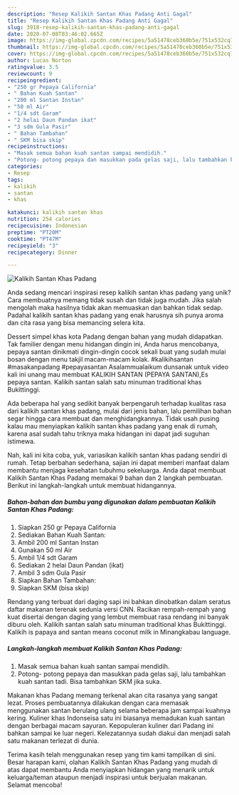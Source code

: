 ```yaml
---
description: "Resep Kalikih Santan Khas Padang Anti Gagal"
title: "Resep Kalikih Santan Khas Padang Anti Gagal"
slug: 3918-resep-kalikih-santan-khas-padang-anti-gagal
date: 2020-07-08T03:46:02.665Z
image: https://img-global.cpcdn.com/recipes/5a51478ceb360b5e/751x532cq70/kalikih-santan-khas-padang-foto-resep-utama.jpg
thumbnail: https://img-global.cpcdn.com/recipes/5a51478ceb360b5e/751x532cq70/kalikih-santan-khas-padang-foto-resep-utama.jpg
cover: https://img-global.cpcdn.com/recipes/5a51478ceb360b5e/751x532cq70/kalikih-santan-khas-padang-foto-resep-utama.jpg
author: Lucas Norton
ratingvalue: 3.5
reviewcount: 9
recipeingredient:
- "250 gr Pepaya California"
- " Bahan Kuah Santan"
- "200 ml Santan Instan"
- "50 ml Air"
- "1/4 sdt Garam"
- "2 helai Daun Pandan ikat"
- "3 sdm Gula Pasir"
- " Bahan Tambahan"
- " SKM bisa skip"
recipeinstructions:
- "Masak semua bahan kuah santan sampai mendidih."
- "Potong- potong pepaya dan masukkan pada gelas saji, lalu tambahkan kuah santan tadi. Bisa tambahkan SKM jika suka."
categories:
- Resep
tags:
- kalikih
- santan
- khas

katakunci: kalikih santan khas 
nutrition: 254 calories
recipecuisine: Indonesian
preptime: "PT20M"
cooktime: "PT47M"
recipeyield: "3"
recipecategory: Dinner

---
```



![Kalikih Santan Khas Padang](https://img-global.cpcdn.com/recipes/5a51478ceb360b5e/751x532cq70/kalikih-santan-khas-padang-foto-resep-utama.jpg)

Anda sedang mencari inspirasi resep kalikih santan khas padang yang unik? Cara membuatnya memang tidak susah dan tidak juga mudah. Jika salah mengolah maka hasilnya tidak akan memuaskan dan bahkan tidak sedap. Padahal kalikih santan khas padang yang enak harusnya sih punya aroma dan cita rasa yang bisa memancing selera kita.

Dessert simpel khas kota Padang dengan bahan yang mudah didapatkan. Tak familier dengan menu hidangan dingin ini, Anda harus mencobanya, pepaya santan dinikmati dingin-dingin cocok sekali buat yang sudah mulai bosan dengan menu takjil macam-macam kolak. #kalikihsantan #masakanpadang #pepayasantan Asalammualaikum dunsanak untuk video kali ini unang mau membuat KALIKIH SANTAN (PEPAYA SANTAN),Es pepaya santan. Kalikih santan salah satu minuman traditional khas Bukittinggi.

Ada beberapa hal yang sedikit banyak berpengaruh terhadap kualitas rasa dari kalikih santan khas padang, mulai dari jenis bahan, lalu pemilihan bahan segar hingga cara membuat dan menghidangkannya. Tidak usah pusing kalau mau menyiapkan kalikih santan khas padang yang enak di rumah, karena asal sudah tahu triknya maka hidangan ini dapat jadi suguhan istimewa.


Nah, kali ini kita coba, yuk, variasikan kalikih santan khas padang sendiri di rumah. Tetap berbahan sederhana, sajian ini dapat memberi manfaat dalam membantu menjaga kesehatan tubuhmu sekeluarga. Anda dapat membuat Kalikih Santan Khas Padang memakai 9 bahan dan 2 langkah pembuatan. Berikut ini langkah-langkah untuk membuat hidangannya.

<!--inarticleads1-->

##### Bahan-bahan dan bumbu yang digunakan dalam pembuatan Kalikih Santan Khas Padang:

1. Siapkan 250 gr Pepaya California
1. Sediakan  Bahan Kuah Santan:
1. Ambil 200 ml Santan Instan
1. Gunakan 50 ml Air
1. Ambil 1/4 sdt Garam
1. Sediakan 2 helai Daun Pandan (ikat)
1. Ambil 3 sdm Gula Pasir
1. Siapkan  Bahan Tambahan:
1. Siapkan  SKM (bisa skip)


Rendang yang terbuat dari daging sapi ini bahkan dinobatkan dalam seratus daftar makanan terenak sedunia versi CNN. Racikan rempah-rempah yang kuat disertai dengan daging yang lembut membuat rasa rendang ini banyak diburu oleh. Kalikih santan salah satu minuman traditional khas Bukittinggi. Kalikih is papaya and santan means coconut milk in Minangkabau language. 

<!--inarticleads2-->

##### Langkah-langkah membuat Kalikih Santan Khas Padang:

1. Masak semua bahan kuah santan sampai mendidih.
1. Potong- potong pepaya dan masukkan pada gelas saji, lalu tambahkan kuah santan tadi. Bisa tambahkan SKM jika suka.


Makanan khas Padang memang terkenal akan cita rasanya yang sangat lezat. Proses pembuatannya dilakukan dengan cara memasak menggunakan santan berulang ulang selama beberapa jam sampai kuahnya kering. Kuliner khas Indonseisa satu ini biasanya memadukan kuah santan dengan berbagai macam sayuran. Kepopuleran kuliner dari Padang ini bahkan sampai ke luar negeri. Kelezatannya sudah diakui dan menjadi salah satu makanan terlezat di dunia. 

Terima kasih telah menggunakan resep yang tim kami tampilkan di sini. Besar harapan kami, olahan Kalikih Santan Khas Padang yang mudah di atas dapat membantu Anda menyiapkan hidangan yang menarik untuk keluarga/teman ataupun menjadi inspirasi untuk berjualan makanan. Selamat mencoba!
